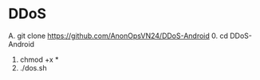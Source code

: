 # DDoS
A. git clone https://github.com/AnonOpsVN24/DDoS-Android
0. cd DDoS-Android
1. chmod +x *
2. ./dos.sh
